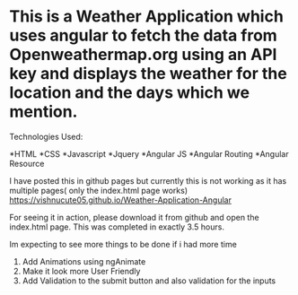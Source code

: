 # This is a Weather Application which uses angular to fetch the data from Openweathermap.org using an API key and displays the weather for the location and the days which we mention.
Technologies Used:

*HTML
*CSS
*Javascript
*Jquery
*Angular JS
*Angular Routing
*Angular Resource

I have posted this in github pages but currently this is not working as it has multiple pages( only the index.html page works)
https://vishnucute05.github.io/Weather-Application-Angular

For seeing it in action, please download it from github and open the index.html page.
This was completed in exactly 3.5 hours.

Im expecting to see more things to be done if i had more time
1. Add Animations using ngAnimate
2. Make it look more User Friendly
3. Add Validation to the submit button and also validation for the inputs
